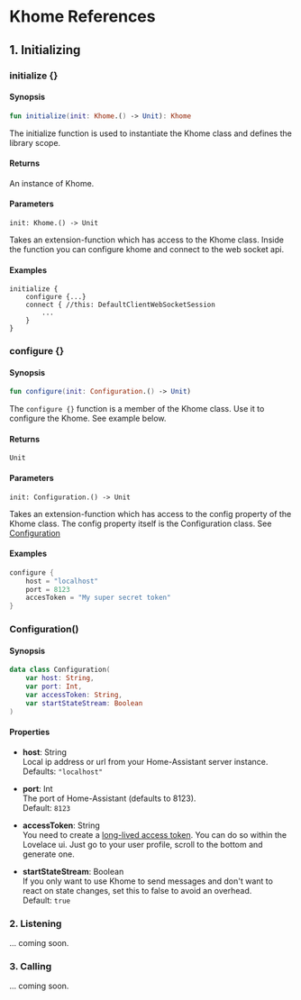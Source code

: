 # Khome References

## 1. Initializing

### initialize {}
#### Synopsis
```kotlin
fun initialize(init: Khome.() -> Unit): Khome
```
The initialize function is used to instantiate the Khome class and defines the library scope.

#### Returns
An instance of Khome.

#### Parameters
    init: Khome.() -> Unit
Takes an extension-function which has access to the Khome class.
Inside the function you can configure khome and connect to the web socket api. 

#### Examples

```
initialize {
    configure {...}
    connect { //this: DefaultClientWebSocketSession
        ...
    }
}
```

### configure {}
#### Synopsis
```kotlin
fun configure(init: Configuration.() -> Unit)
```
The `configure {}` function is a member of the Khome class. Use it to configure
the Khome. See example below.

#### Returns
`Unit`

#### Parameters
    init: Configuration.() -> Unit
Takes an extension-function which has access to the config property of the Khome class.
The config property itself is the Configuration class. See [Configuration](#configuration)

#### Examples

```kotlin
configure {
    host = "localhost"
    port = 8123
    accesToken = "My super secret token"
}
```

### Configuration()
#### Synopsis

```kotlin
data class Configuration(
    var host: String,
    var port: Int,
    var accessToken: String,
    var startStateStream: Boolean
)
```
#### Properties
- **host**: String <br> Local ip address or url from your Home-Assistant server instance. <br>Defaults: `"localhost"`

- **port**: Int <br> The port of Home-Assistant (defaults to 8123). <br>Default: `8123`

- **accessToken**: String <br> You need to create a [long-lived access token](https://developers.home-assistant.io/docs/en/auth_api.html#long-lived-access-token).
You can do so within the Lovelace ui. Just go to your user profile, scroll to the bottom and generate one.

- **startStateStream**: Boolean <br> If you only want to use Khome to send messages and don't want to react on state changes, set this to false to avoid an overhead. <br>Default: `true`


### 2. Listening
... coming soon.
### 3. Calling
... coming soon.
